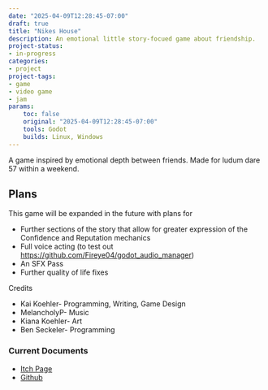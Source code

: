```yaml
---
date: "2025-04-09T12:28:45-07:00"
draft: true
title: "Nikes House"
description: An emotional little story-focued game about friendship.
project-status:
- in-progress
categories:
- project
project-tags:
- game
- video game
- jam
params:
    toc: false
    original: "2025-04-09T12:28:45-07:00"
    tools: Godot
    builds: Linux, Windows
---
```


A game inspired by emotional depth between friends. Made for ludum dare 57 within a weekend.

## Plans

This game will be expanded in the future with plans for

- Further sections of the story that allow for greater expression of the Confidence and Reputation mechanics
- Full voice acting (to test out <https://github.com/Fireye04/godot_audio_manager>)
- An SFX Pass
- Further quality of life fixes

Credits

- Kai Koehler- Programming, Writing, Game Design
- MelancholyP- Music
- Kiana Koehler- Art
- Ben Seckeler- Programming

### Current Documents

- [Itch Page](https://fireye.itch.io/nikes-house)
- [Github](https://github.com/Fireye04/ld57)
